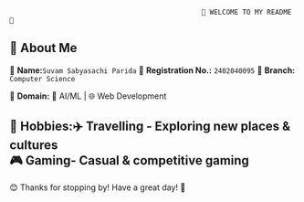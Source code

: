                                                    🌟 WELCOME TO MY README 🌟


## 📝 About Me

📌 **Name:**`Suvam Sabyasachi Parida` 
📌 **Registration No.:** `2402040095` 
📌 **Branch:** `Computer Science`

📌 **Domain:** 🧠 AI/ML | 🌐 Web Development  

📌 **Hobbies:**✈️ Travelling - Exploring new places & cultures  
                🎮 Gaming- Casual & competitive gaming
---

😊 Thanks for stopping by! Have a great day! 🚀

